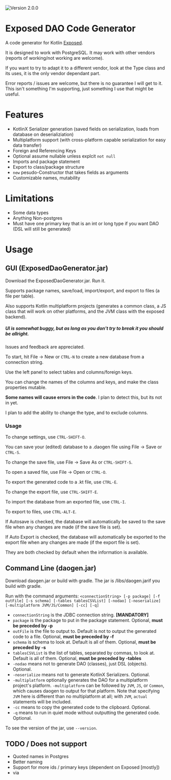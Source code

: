 ![Version 2.0.0](https://img.shields.io/badge/version-2.0.0-green.svg)

# Exposed DAO Code Generator

A code generator for Kotlin [Exposed](https://github.com/JetBrains/Exposed).

It is designed to work with PostgreSQL.  It may work with other vendors (reports of working/not working are welcome).

If you want to try to adapt it to a different vendor,
look at the Type class and its uses, it is the only vendor dependant part.

Error reports / issues are welcome, but there is no guarantee I will get to it.
This isn't something I'm supporting, just something I use that might be useful.

# Features

 * KotlinX Serializer generation (saved fields on serialization, loads from database on deserializiation)
 * Multiplatform support (with cross-platform capable serialization for easy data transfer)
 * Foreign and Referencing Keys
 * Optional assume nullable unless explcit `not null`
 * Imports and package statement
 * Export to class/package structure
 * `new` pesudo-Constructor that takes fields as arguments
 * Customizable names, mutability

# Limitations

 * Some data types
 * Anything Non-postgres
 * Must have one primary key that is an int or long type if you want DAO (DSL will still be generated)

# Usage

## GUI (ExposedDaoGenerator.jar)

Download the ExposedDaoGenerator.jar.  Run it.

Supports package names, save/load, import/export, and export to files (a file per table).

Also supports Kotlin multiplatform projects
(generates a common class, a JS class that will work on other platforms, and the JVM class with the exposed backend).

#####  UI is somewhat buggy, but as long as you don't try to break it you should be allright.
Issues and feedback are appreciated.

To start, hit File -> New or `CTRL-N` to create a new database from a connection string.

Use the left panel to select tables and columns/foreign keys.

You can change the names of the columns and keys, and make the class properties mutable.

**Some names will cause errors in the code**.  I plan to detect this, but its not in yet.

I plan to add the ability to change the type, and to exclude columns.

### Usage

To change settings, use `CTRL-SHIFT-O`.

You can save your (edited) database to a .daogen file using File -> Save or `CTRL-S`.

To change the save file, use File -> Save As or `CTRL-SHIFT-S`.

To open a saved file, use File -> Open or `CTRL-O`.

To export the generated code to a .kt file, use `CTRL-E`.

To change the export file, use `CTRL-SHIFT-E`.

To import the database from an exported file, use `CTRL-I`.

To export to files, use `CTRL-ALT-E`.

If Autosave is checked, the database will automatically be saved to the save file when any changes are made (if the save file is set).

If Auto Export is checked, the database will automatically be exported to the export file when any changes are made (if the export file is set).

They are both checked by default when the information is available.

## Command Line (daogen.jar)

Download daogen.jar or build with gradle.
The jar is /libs/daogen.jarif you build with gradle.


Run with the command arguments: `<connectionString> [-p package] [-f outFile] [-s schema] [-tables tablesCSVList] [-nodao] [-noserialize] [-multiplatform JVM/JS/Common] [-cc] [-q]`
 * `connectionString` is the JDBC connection string.  **[MANDATORY]**
 * `package` is the package to put in the package statement.  Optional, **must be preceded by -p**
 * `outFile` is the file to output to.  Default is not to output the generated code to a file.  Optional, **must be preceded by -f**
 * `schema` is schema to look at.  Default is all of them.  Optional, **must be preceded by -s**
 * `tablesCSVList` is the list of tables, separated by commas, to look at.  Default is all of them.  Optional, **must be preceded by -tables**
 * `-nodao` means not to generate DAO (classes), just DSL (objects).  Optional.
 * `-noserialize` means not to generate KotlinX Serializers.  Optional.
 * `-multiplatform` optionally generates the DAO for a multiplatform project's platform.
 `-multiplatform` can be followed by `JVM`, `JS`, or `Common`, which causes daogen to output for that platform.
 Note that specifying `JVM` here is different than no multiplatform at all; with `JVM`, `actual` statements will be included.
 * `-cc` means to copy the generated code to the clipboard.  Optional.
 * `-q` means to run in quiet mode without outputting the generated code.  Optional.


To see the version of the jar, use `--version`.


## TODO / Does not support
 * Quoted names in Postgres
 * Better naming
 * Support for more ids / primary keys (dependent on Exposed [mostly])
 * via
